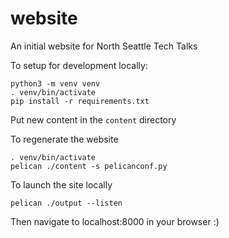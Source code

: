 # website
An initial website for North Seattle Tech Talks

To setup for development locally:

```
python3 -m venv venv
. venv/bin/activate
pip install -r requirements.txt
```

Put new content in the `content` directory

To regenerate the website
```
. venv/bin/activate
pelican ./content -s pelicanconf.py
```

To launch the site locally
```
pelican ./output --listen
```
Then navigate to localhost:8000 in your browser :)